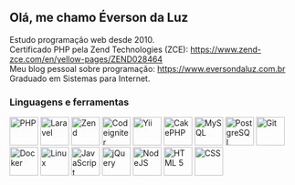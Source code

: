 ## Olá, me chamo Éverson da Luz

Estudo programação web desde 2010.  
Certificado PHP pela Zend Technologies (ZCE): https://www.zend-zce.com/en/yellow-pages/ZEND028464  
Meu blog pessoal sobre programação: https://www.eversondaluz.com.br  
Graduado em Sistemas para Internet.

### Linguagens e ferramentas
<div>
  <img src="https://cdn.jsdelivr.net/gh/devicons/devicon/icons/php/php-original.svg" title="PHP" height="50">
  <img src="https://cdn.jsdelivr.net/gh/devicons/devicon/icons/laravel/laravel-plain.svg" title="Laravel" height="50">
  <img src="https://cdn.jsdelivr.net/gh/devicons/devicon/icons/zend/zend-plain.svg" title="Zend" height="50">
  <img src="https://cdn.jsdelivr.net/gh/devicons/devicon/icons/codeigniter/codeigniter-plain.svg" title="Codeigniter" height="50">
  <img src="https://cdn.jsdelivr.net/gh/devicons/devicon/icons/yii/yii-original.svg" title="Yii" height="50">
  <img src="https://cdn.jsdelivr.net/gh/devicons/devicon/icons/cakephp/cakephp-original.svg" title="CakePHP" height="50">
  <img src="https://cdn.jsdelivr.net/gh/devicons/devicon/icons/mysql/mysql-original-wordmark.svg" title="MySQL" height="50">
  <img src="https://cdn.jsdelivr.net/gh/devicons/devicon/icons/postgresql/postgresql-original.svg" title="PostgreSQL" height="50">
  <img src="https://cdn.jsdelivr.net/gh/devicons/devicon/icons/git/git-original.svg" title="Git" height="50">
  <img src="https://cdn.jsdelivr.net/gh/devicons/devicon/icons/docker/docker-original.svg" title="Docker" height="50">
  <img src="https://cdn.jsdelivr.net/gh/devicons/devicon/icons/linux/linux-original.svg" title="Linux" height="50">
  <img src="https://cdn.jsdelivr.net/gh/devicons/devicon/icons/javascript/javascript-original.svg" title="JavaScript" height="50">
  <img src="https://cdn.jsdelivr.net/gh/devicons/devicon/icons/jquery/jquery-original.svg" title="jQuery" height="50">
  <img src="https://cdn.jsdelivr.net/gh/devicons/devicon/icons/nodejs/nodejs-original-wordmark.svg" title="NodeJS" height="50">
  <img src="https://cdn.jsdelivr.net/gh/devicons/devicon/icons/html5/html5-original-wordmark.svg" title="HTML 5" height="50">
  <img src="https://cdn.jsdelivr.net/gh/devicons/devicon/icons/css3/css3-original-wordmark.svg" title="CSS" height="50">
</div>
